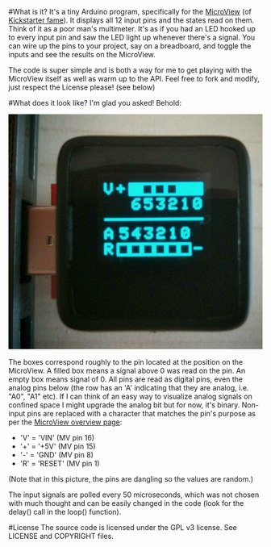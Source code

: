 #What is it?
It's a tiny Arduino program, specifically for the [MicroView](https://www.sparkfun.com/products/12923) (of [Kickstarter fame](https://www.kickstarter.com/projects/1516846343/microview-chip-sized-arduino-with-built-in-oled-di)). It displays all 12 input pins and the states read on them. Think of it as a poor man's multimeter. It's as if you had an LED hooked up to every input pin and saw the LED light up whenever there's a signal. You can wire up the pins to your project, say on a breadboard, and toggle the inputs and see the results on the MicroView.

The code is super simple and is both a way for me to get playing with the MicroView itself as well as warm up to the API. Feel free to fork and modify, just respect the License please! (see below)

#What does it look like?
I'm glad you asked! Behold:

![MicroView displaying all input pin states](https://raw.githubusercontent.com/galaktor/microview_pins/master/preview.jpg)

The boxes correspond roughly to the pin located at the position on the MicroView. A filled box means a signal above 0 was read on the pin. An empty box means signal of 0. All pins are read as digital pins, even the analog pins below (the row has an 'A' indicating that they are analog, i.e. "A0", "A1" etc). If I can think of an easy way to visualize analog signals on confined space I might upgrade the analog bit but for now, it's binary. 
Non-input pins are replaced with a character that matches the pin's purpose as per the [MicroView overview page](http://learn.microview.io/intro/general-overview-of-microview.html):

* 'V' = 'VIN'   (MV pin 16)
* '+' = '+5V'   (MV pin 15)
* '-' = 'GND'   (MV pin  8)
* 'R' = 'RESET' (MV pin  1)

(Note that in this picture, the pins are dangling so the values are random.)

The input signals are polled every 50 microseconds, which was not chosen with much thought and can be easily changed in the code (look for the delay() call in the loop() function).

#License
The source code is licensed under the GPL v3 license. See LICENSE and COPYRIGHT files.
